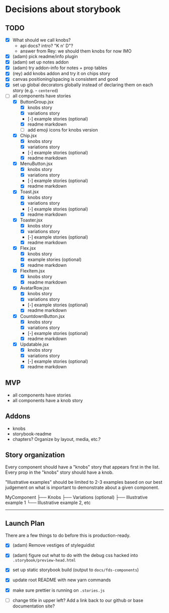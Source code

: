 # Decisions about storybook

## TODO

- [x] What should we call knobs?
  - api docs? intro? "K n' D"?
  - answer from Rey: we should them knobs for now IMO
- [x] (adam) pick readme/info plugin
- [x] (adam) set up notes addon
- [x] (adam) try addon-info for notes + prop tables
- [x] (rey) add knobs addon and try it on chips story
- [x] canvas positioning/spacing is consistent and good
- [x] set up global decorators globally instead of declaring them on each story (e.g. - `centered`)
- [ ] all components have stories
  - [x] ButtonGroup.jsx
    - [x] knobs story
    - [x] variations story
    - [-] example stories (optional)
    - [x] readme markdown
    - [ ] add emoji icons for knobs version
  - [x] Chip.jsx
    - [x] knobs story
    - [x] variations story
    - [-] example stories (optional)
    - [x] readme markdown
  - [x] MenuButton.jsx
    - [x] knobs story
    - [x] variations story
    - [-] example stories (optional)
    - [x] readme markdown
  - [x] Toast.jsx
    - [x] knobs story
    - [x] variations story
    - [-] example stories (optional)
    - [x] readme markdown
  - [x] Toaster.jsx
    - [x] knobs story
    - [x] variations story
    - [-] example stories (optional)
    - [x] readme markdown
  - [x] Flex.jsx
    - [x] knobs story
    - [x] example stories (optional)
    - [x] readme markdown
  - [x] FlexItem.jsx
    - [x] knobs story
    - [x] readme markdown
  - [x] AvatarRow.jsx
    - [x] knobs story
    - [x] variations story
    - [-] example stories (optional)
    - [x] readme markdown
  - [x] CountdownButton.jsx
    - [x] knobs story
    - [x] variations story
    - [-] example stories (optional)
    - [x] readme markdown
  - [x] Updatable.jsx
    - [x] knobs story
    - [x] variations story
    - [-] example stories (optional)
    - [x] readme markdown

## MVP
- all components have stories
- all components have a knob story

## Addons

- knobs
- storybook-readme
- chapters? Organize by layout, media, etc.?

## Story organization

Every component should have a "knobs" story that appears first in the list.
Every prop in the "knobs" story should have a knob.

"Illustrative examples" should be limited to 2-3 examples based on our best judgement on
what is important to demonstrate about a given component.

MyComponent
├── Knobs
├── Variations (optional)
├── Illustrative example 1
└── Illustrative example 2, etc

-------

## Launch Plan

There are a few things to do before this is production-ready.

- [x] (adam) Remove vestiges of styleguidist
- [x] (adam) figure out what to do with the debug css hacked into `.storybook/preview-head.html`
- [x] set up static storybook build (output to `docs/fds-components`)
- [x] update root README with new yarn commands
- [x] make sure prettier is running on `.stories.js`
- [ ] change title in upper left? Add a link back to our github or base documentation site?

